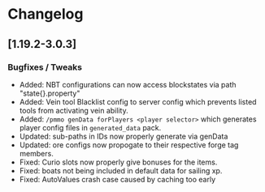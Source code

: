 # Changelog

## [1.19.2-3.0.3]
### Bugfixes / Tweaks
- Added: NBT configurations can now access blockstates via path "state{}.property"
- Added: Vein tool Blacklist config to server config which prevents listed tools from activating vein ability.
- Added: `/pmmo genData forPlayers <player selector>` which generates player config files in `generated_data` pack.
- Updated: sub-paths in IDs now properly generate via genData
- Updated: ore configs now propogate to their respective forge tag members.
- Fixed: Curio slots now properly give bonuses for the items.
- Fixed: boats not being included in default data for sailing xp.
- Fixed: AutoValues crash case caused by caching too early
